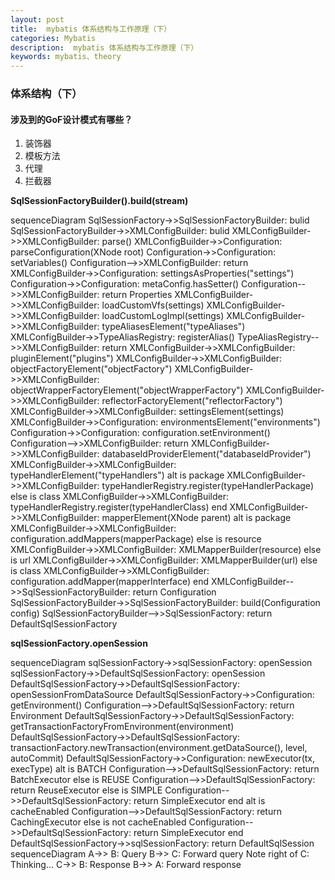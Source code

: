 ```yaml
---
layout: post
title:  mybatis 体系结构与工作原理（下）
categories: Mybatis
description:  mybatis 体系结构与工作原理（下）
keywords: mybatis、theory
---
```


### 体系结构（下）



#### 涉及到的GoF设计模式有哪些？

1. 装饰器
2. 模板方法
3. 代理
4. 拦截器



**SqlSessionFactoryBuilder().build(stream)**

<script src="/assets/js/mermaid.min.js"></script>
<div class="mermaid">
sequenceDiagram
  SqlSessionFactory->>SqlSessionFactoryBuilder: bulid
  SqlSessionFactoryBuilder->>XMLConfigBuilder: bulid
  XMLConfigBuilder->>XMLConfigBuilder: parse()
  XMLConfigBuilder->>Configuration: parseConfiguration(XNode root)
  Configuration->>Configuration: setVariables()
  Configuration-->>XMLConfigBuilder: return
  XMLConfigBuilder->>Configuration: settingsAsProperties("settings")
  Configuration->>Configuration: metaConfig.hasSetter()
  Configuration-->>XMLConfigBuilder: return Properties
  XMLConfigBuilder->>XMLConfigBuilder: loadCustomVfs(settings)
  XMLConfigBuilder->>XMLConfigBuilder: loadCustomLogImpl(settings)
  XMLConfigBuilder->>XMLConfigBuilder: typeAliasesElement("typeAliases")
  XMLConfigBuilder->>TypeAliasRegistry: registerAlias() 
  TypeAliasRegistry-->>XMLConfigBuilder: return
  XMLConfigBuilder->>XMLConfigBuilder: pluginElement("plugins")
  XMLConfigBuilder->>XMLConfigBuilder: objectFactoryElement("objectFactory")
  XMLConfigBuilder->>XMLConfigBuilder: objectWrapperFactoryElement("objectWrapperFactory")
  XMLConfigBuilder->>XMLConfigBuilder: reflectorFactoryElement("reflectorFactory")
  XMLConfigBuilder->>XMLConfigBuilder: settingsElement(settings)
  XMLConfigBuilder->>Configuration: environmentsElement("environments")
  Configuration->>Configuration: configuration.setEnvironment()
  Configuration-->>XMLConfigBuilder: return
     XMLConfigBuilder->>XMLConfigBuilder: databaseIdProviderElement("databaseIdProvider")
     XMLConfigBuilder->>XMLConfigBuilder: typeHandlerElement("typeHandlers")
     alt is package
     XMLConfigBuilder->>XMLConfigBuilder: typeHandlerRegistry.register(typeHandlerPackage)
     else is class
     XMLConfigBuilder->>XMLConfigBuilder: typeHandlerRegistry.register(typeHandlerClass)
     end
     XMLConfigBuilder->>XMLConfigBuilder: mapperElement(XNode parent)
     alt is package
     XMLConfigBuilder->>XMLConfigBuilder: configuration.addMappers(mapperPackage)
     else is resource
     XMLConfigBuilder->>XMLConfigBuilder: XMLMapperBuilder(resource) 
     else is url
     XMLConfigBuilder->>XMLConfigBuilder: XMLMapperBuilder(url) 
     else is class
     XMLConfigBuilder->>XMLConfigBuilder: configuration.addMapper(mapperInterface)
     end
     XMLConfigBuilder-->>SqlSessionFactoryBuilder: return Configuration
     SqlSessionFactoryBuilder->>SqlSessionFactoryBuilder: build(Configuration config)
     SqlSessionFactoryBuilder-->>SqlSessionFactory: return DefaultSqlSessionFactory
</div>

**sqlSessionFactory.openSession**

<div class="mermaid">
sequenceDiagram
    sqlSessionFactory->>sqlSessionFactory: openSession
    sqlSessionFactory->>DefaultSqlSessionFactory: openSession
    DefaultSqlSessionFactory->>DefaultSqlSessionFactory: openSessionFromDataSource
    DefaultSqlSessionFactory->>Configuration: getEnvironment()
    Configuration-->>DefaultSqlSessionFactory: return Environment
    DefaultSqlSessionFactory->>DefaultSqlSessionFactory: getTransactionFactoryFromEnvironment(environment)
    DefaultSqlSessionFactory->>DefaultSqlSessionFactory: transactionFactory.newTransaction(environment.getDataSource(), level, autoCommit)
    DefaultSqlSessionFactory->>Configuration: newExecutor(tx, execType)
    alt is BATCH
    Configuration-->>DefaultSqlSessionFactory: return BatchExecutor
    else is REUSE
    Configuration-->>DefaultSqlSessionFactory: return ReuseExecutor
    else is SIMPLE
    Configuration-->>DefaultSqlSessionFactory: return SimpleExecutor
    end
    alt is cacheEnabled
    Configuration-->>DefaultSqlSessionFactory: return CachingExecutor
    else is not cacheEnabled
    Configuration-->>DefaultSqlSessionFactory: return SimpleExecutor
    end
    DefaultSqlSessionFactory->>sqlSessionFactory: return DefaultSqlSession
</div>

<div class="mermaid">
sequenceDiagram
    A->> B: Query
    B->> C: Forward query
    Note right of C: Thinking...
    C->> B: Response
    B->> A: Forward response
</div>